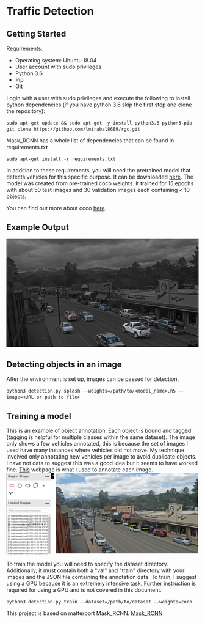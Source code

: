 # Traffic Detection

## Getting Started

Requirements:
- Operating system: Ubuntu 18.04
- User account with sudo privileges
- Python 3.6
- Pip
- Git

Login with a user with sudo privileges and execute the following to install python dependencies (if you have python 3.6 skip the first step and clone the repository):

```
sudo apt-get update && sudo apt-get -y install python3.6 python3-pip
git clone https://github.com/lmirabal8689/rgc.git
```

Mask_RCNN has a whole list of dependencies that can be found in requirements.txt
```
sudo apt-get install -r requirements.txt
``` 

In addition to these requirements, you will need the pretrained model that detects vehicles for this specific purpose. It can be downloaded [here](https://laurencemirabal.com:4444/index.php/s/sB9iCe9S53APyH5). The model was created from pre-trained coco weights. It trained for 15 epochs with about 50 test images and 30 validation images each containing < 10 objects.

You can find out more about coco [here](http://cocodataset.org/#home).


## Example Output
![](/assets/output_example_15_epoch.png)

## Detecting objects in an image
After the environment is set up, images can be passed for detection.
```
python3 detection.py splash --weights=/path/to/<model_name>.h5 --image=<URL or path to file>
```


## Training a model
This is an example of object annotation. Each object is bound and tagged (tagging is helpful for multiple classes within the same dataset). The image only shows a few vehicles annotated, this is because the set of images I used have many instances where vehicles did not move. My technique involved only annotating new vehicles per image to avoid duplicate objects. I have not data to suggest this was a good idea but it seems to have worked fine. [This](http://www.robots.ox.ac.uk/~vgg/software/via/via-1.0.6.html) webpage is what I used to annotate each image.
![](/assets/annotation.PNG)


To train the model you will need to specify the dataset directory. Additionally, it must contain both a "val" and "train" directory with your images and the JSON file containing the annotation data. To train, I suggest using a GPU because it is an extremely intensive task. Further instruction is required for using a GPU and is not covered in this document.
```
python3 detection.py train --dataset=/path/to/dataset --weights=coco
```


This project is based on matterport Mask_RCNN.
[Mask_RCNN](https://github.com/matterport/Mask_RCNN)